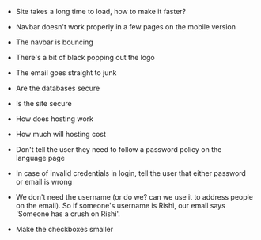 - Site takes a long time to load, how to make it faster?

- Navbar doesn't work properly in a few pages on the mobile version

- The navbar is bouncing

- There's a bit of black popping out the logo

- The email goes straight to junk

- Are the databases secure

- Is the site secure

- How does hosting work

- How much will hosting cost

- Don't tell the user they need to follow a password policy on the language page

- In case of invalid credentials in login, tell the user that either password or email is wrong

- We don't need the username (or do we? can we use it to address people on the email). So if someone's username is Rishi, our email says 'Someone has a crush on Rishi'.

- Make the checkboxes smaller
